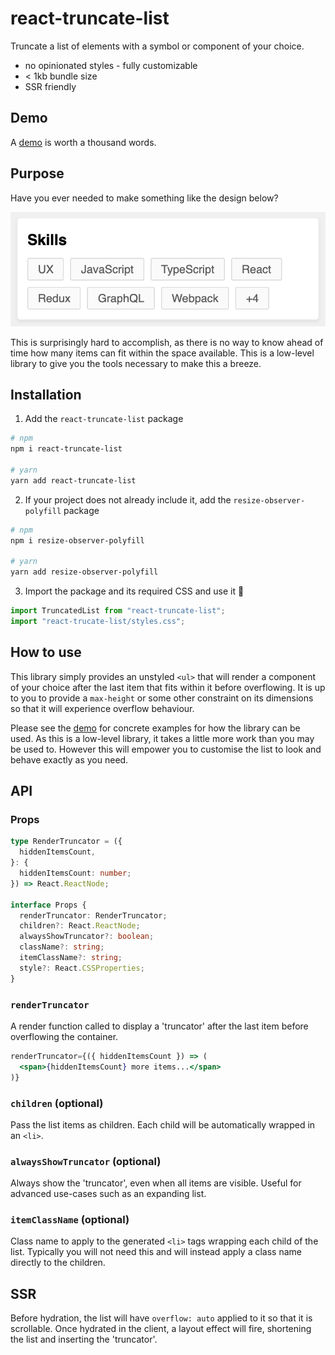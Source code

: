 # react-truncate-list

Truncate a list of elements with a symbol or component of your choice.

- no opinionated styles - fully customizable
- < 1kb bundle size
- SSR friendly

## Demo

A [demo](https://codesandbox.io/s/react-truncate-list-demo-okc5e) is worth a thousand words.

## Purpose

Have you ever needed to make something like the design below?

![img](images/use-case.png)

This is surprisingly hard to accomplish, as there is no way to know ahead of time how many items can fit within the space available. This is a low-level library to give you the tools necessary to make this a breeze.

## Installation

1. Add the `react-truncate-list` package

```bash
# npm
npm i react-truncate-list

# yarn
yarn add react-truncate-list
```

2. If your project does not already include it, add the `resize-observer-polyfill` package

```bash
# npm
npm i resize-observer-polyfill

# yarn
yarn add resize-observer-polyfill
```

3. Import the package and its required CSS and use it 🚀

```js
import TruncatedList from "react-truncate-list";
import "react-trucate-list/styles.css";
```

## How to use

This library simply provides an unstyled `<ul>` that will render a component of your choice after the last item that fits within it before overflowing. It is up to you to provide a `max-height` or some other constraint on its dimensions so that it will experience overflow behaviour.

Please see the [demo](https://codesandbox.io/s/react-truncate-list-demo-okc5e) for concrete examples for how the library can be used. As this is a low-level library, it takes a little more work than you may be used to. However this will empower you to customise the list to look and behave exactly as you need.

## API

### Props

```ts
type RenderTruncator = ({
  hiddenItemsCount,
}: {
  hiddenItemsCount: number;
}) => React.ReactNode;

interface Props {
  renderTruncator: RenderTruncator;
  children?: React.ReactNode;
  alwaysShowTruncator?: boolean;
  className?: string;
  itemClassName?: string;
  style?: React.CSSProperties;
}
```

### `renderTruncator`

A render function called to display a 'truncator' after the last item before overflowing the container.

```jsx
renderTruncator={({ hiddenItemsCount }) => (
  <span>{hiddenItemsCount} more items...</span>
)}
```

### `children` (optional)

Pass the list items as children. Each child will be automatically wrapped in an `<li>`.

### `alwaysShowTruncator` (optional)

Always show the 'truncator', even when all items are visible. Useful for advanced use-cases such as an expanding list.

### `itemClassName` (optional)

Class name to apply to the generated `<li>` tags wrapping each child of the list. Typically you will not need this and will instead apply a class name directly to the children.

## SSR

Before hydration, the list will have `overflow: auto` applied to it so that it is scrollable. Once hydrated in the client, a layout effect will fire, shortening the list and inserting the 'truncator'.
